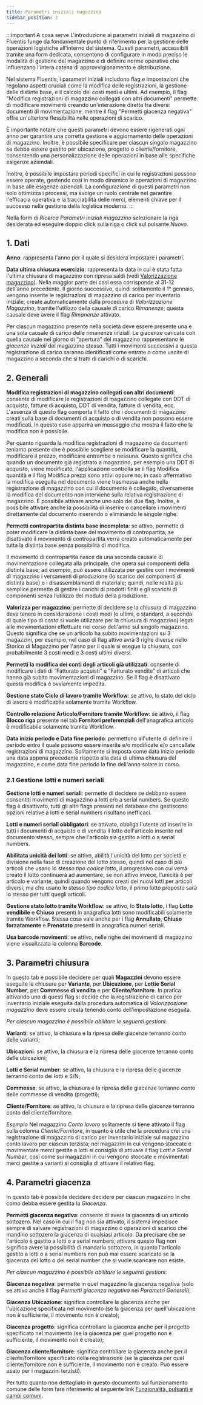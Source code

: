 ```yaml
---
title: Parametri iniziali magazzino
sidebar_position: 2
---
```


:::important A cosa serve
L'introduzione ai parametri iniziali di magazzino di Fluentis funge da fondamentale punto di riferimento per la gestione delle operazioni logistiche all'interno del sistema. Questi parametri, accessibili tramite una form dedicata, consentono di configurare in modo preciso le modalità di gestione del magazzino e di definire norme operative che influenzano l'intera catena di approvvigionamento e distribuzione.

Nel sistema Fluentis, i parametri iniziali includono flag e impostazioni che regolano aspetti cruciali come la modifica delle registrazioni, la gestione delle distinte base, e il calcolo dei costi medi e ultimi. Ad esempio, il flag "Modifica registrazioni di magazzino collegati con altri documenti" permette di modificare movimenti creando un'interazione diretta fra diversi documenti di movimentazione, mentre il flag "Permetti giacenza negativa" offre un'ulteriore flessibilità nelle operazioni di scarico.

È importante notare che questi parametri devono essere rigenerati ogni anno per garantire una corretta gestione e aggiornamento delle operazioni di magazzino. Inoltre, è possibile specificare per ciascun singolo magazzino se debba essere gestito per ubicazione, progetto o cliente/fornitore, consentendo una personalizzazione delle operazioni in base alle specifiche esigenze aziendali.

Inoltre, è possibile impostare periodi specifici in cui le registrazioni possono essere operate, gestendo così in modo dinamico le operazioni di magazzino in base alle esigenze aziendali. La configurazione di questi parametri non solo ottimizza i processi, ma svolge un ruolo centrale nel garantire l'efficacia operativa e la tracciabilità delle merci, elementi chiave per il successo nella gestione della logistica moderna.
:::

Nella form di *Ricerca Parametri iniziali magazzino* selezionare la riga desiderata ed eseguire doppio click sulla riga o click sul pulsante *Nuovo*.

## 1. Dati

**Anno**: rappresenta l'anno per il quale si desidera impostare i parametri.

**Data ultima chiusura esercizio**: rappresenta la data in cui è stata fatta l'ultima chiusura di magazzino con ripresa saldi (vedi [Valorizzazione magazzino](/docs/logistics/physical-inventory/warehouse-valorization)). Nella maggior parte dei casi essa corrisponde al 31-12 dell'anno precedente. Il giorno successivo, quindi solitamente il 1° gennaio, vengono inserite le registrazioni di magazzino di carico per inventario iniziale, create automaticamente dalla procedura di *Valorizzazione Magazzino*, tramite l'utilizzo della causale di carico *Rimanenze*; questa causale deve avere il flag *Rimanenze* attivato.

Per ciascun magazzino presente nella società deve essere presente una e una sola causale di carico delle rimanenze iniziali. Le giacenze caricate con quella causale nel giorno di “apertura” del magazzino rappresentano le *giacenze iniziali* del magazzino stesso. Tutti i movimenti successivi a questa registrazione di carico saranno identificati come entrate o come uscite di magazzino a seconda che si tratti di carichi o di scarichi.

## 2. Generali

**Modifica registrazioni di magazzino collegati con altri documenti**: consente di modificare le registrazioni di magazzino collegate con DDT di acquisto, fatture di acquisto, DDT di vendita, fatture di vendita, ecc. L'assenza di questo flag comporta il fatto che i documenti di magazzino creati sulla base di documenti di acquisto o di vendita non possono essere modificati. In questo caso apparirà un messaggio che mostra il fatto che la modifica non è possibile.

Per quanto riguarda la modifica registrazioni di magazzino da documenti teniamo presente che è possibile scegliere se modificare la quantità, modificare il prezzo, modificare entrambe o nessuna. Questo significa che quando un documento già registrato a magazzino, per esempio una DDT di acquisto, viene modificato, l'applicazione controlla se il flag Modifica quantità e il flag Modifica prezzi sono attivi oppure no; in caso affermativo la modifica eseguita nel documento viene trasmessa anche nella registrazione di magazzino con cui il documento è collegato, diversamente la modifica del documento non interviene sulla relativa registrazione di magazzino. È possibile attivare anche uno solo dei due flag. Inoltre, è possibile attivare anche la possibilità di inserire o cancellare i movimenti direttamente dal documento inserendo o eliminando le singole righe.

**Permetti contropartita distinta base incompleta**: se attivo, permette di poter modificare la distinta base del movimento di contropartita; se disattivato il movimento di contropartita verrà creato automaticamente per tutta la distinta base senza possibilità di modifica.

Il movimento di contropartita nasce da una seconda causale di movimentazione collegata alla principale, che opera sui componenti della distinta base; ad esempio, può essere utilizzata per gestire con i movimenti di magazzino i versamenti di produzione (lo scarico dei componenti di distinta base) o i disassemblamenti di materiale; quindi, nelle realtà più semplice permette di gestire i carichi di prodotti finiti e gli scarichi di componenti senza l’utilizzo del modulo della produzione.  

**Valorizza per magazzino**: permette di decidere se la chiusura di magazzino deve tenere in considerazione i costi medi (o ultimi, o standard, a seconda di quale tipo di costo si vuole utilizzare per la chiusura di magazzino) legati alle movimentazioni effettuate nel corso dell'anno sul singolo magazzino. Questo significa che se un articolo ha subito movimentazioni su 3 magazzini, per esempio, nel caso di flag attivo avrà 3 righe diverse nello Storico di Magazzino per l'anno per il quale si esegue la chiusura, con probabilmente 3 costi medi e 3 costi ultimi diversi.

**Permetti la modifica dei conti degli articoli già utilizzati**: consente di modificare i dati di “Fatturato acquisti” e “Fatturato vendite” di articoli che hanno già subito movimentazioni di magazzino. Se il flag è disattivato questa modifica è ovviamente impedita. 

**Gestione stato Ciclo di lavoro tramite Workflow**: se attivo, lo stato del ciclo di lavoro è modificabile solamente tramite Workflow.

**Controllo relazione Articolo/Fornitore tramite Workflow**: se attivo, il flag **Blocco riga** presente nel tab **Fornitori preferenziali** dell'anagrafica articolo è modificabile solamente tramite Workflow.

**Data inizio periodo e Data fine periodo**: permettono all'utente di definire il periodo entro il quale possono essere inserite e/o modificate e/o cancellate registrazioni di magazzino. Solitamente si imposta come data inizio periodo una data appena precedente rispetto alla data di ultima chiusura del magazzino, e come data fine periodo la fine dell'anno solare in corso. 

### 2.1 Gestione lotti e numeri seriali

**Gestione lotti e numeri seriali**: permette di decidere se debbano essere consentiti movimenti di magazzino a lotti e/o a serial numbers. Se questo flag è disattivato, tutti gli altri flags presenti nel database che gestiscono opzioni relative a lotti e serial numbers risultano inefficaci.

**Lotti e numeri seriali obbligatori**: se attivato, obbliga l'utente ad inserire in tutti i documenti di acquisto e di vendita il lotto dell'articolo inserito nel documento stesso, sempre che l'articolo sia gestito a lotti o a serial numbers.

**Abilitata unicità dei lotti**: se attivo, abilità l'unicità del lotto per società e divisione nella fase di creazione del lotto stesso, quindi nel caso di più articoli che usano lo stesso *tipo codice lotto*, il progressivo con cui verrà creato il lotto continuerà ad aumentare; se non attivo invece, l'unicità è per articolo e variante, quindi quando vengono creati dei nuovi lotti per articoli diversi, ma che usano lo stesso *tipo codice lotto*, il primo lotto proposto sarà lo stesso per tutti quegli articoli. 

**Gestione stato lotto tramite Workflow**: se attivo, lo **Stato lotto**, i flag **Lotto vendibile** e **Chiuso** presenti in anagrafica lotti sono modificabili solamente tramite Workflow. Stessa cosa vale anche per i flag **Annullato**, **Chiuso forzatamente** e **Prenotato** presenti in anagrafica numeri seriali.

**Usa barcode movimenti**: se attivo, nelle righe dei movimenti di magazzino viene visualizzata la colonna **Barcode**.        

## 3. Parametri chiusura

In questo tab è possibile decidere per quali **Magazzini** devono essere eseguite le chiusure per **Variante**, per **Ubicazione**, per **Lottie Serial Number**, per **Commesse di vendita** e per **Cliente/fornitore**. In pratica attivando uno di questi flag si decide che la registrazione di carico per inventario iniziale eseguita dalla procedura automatica di *Valorizzazione magazzino* deve essere creata tenendo conto dell'impostazione eseguita.

*Per ciascun magazzino è possibile abilitare le seguenti gestioni*:	

**Varianti**: se attivo, la chiusura e la ripresa delle giacenze terranno conto delle varianti;	

**Ubicazioni**: se attivo, la chiusura e la ripresa delle giacenze terranno conto delle ubicazioni;	

**Lotti e Serial number**: se attivo, la chiusura e la ripresa delle giacenze terranno conto dei lotti e S/N;	

**Commesse**: se attivo, la chiusura e la ripresa delle giacenze terranno conto delle commesse di vendita (progetti);	

**Cliente/Fornitore**: se attivo, la chiusura e la ripresa delle giacenze terranno conto del cliente/fornitore. 	

*Esempio*
Nel magazzino *Conto lavoro* solitamente si tiene attivato il flag sulla colonna *Cliente/Fornitore*, in quanto è utile che la procedura crei una registrazione di magazzino di carico per inventario iniziale sul magazzino conto lavoro per ciascun terzista; nei magazzini in cui vengono stoccate e movimentate merci gestite a lotti si consiglia di attivare il flag *Lotti e Serial Number*, così come sui magazzini in cui vengono stoccate e movimentati merci gestite a varianti si consiglia di attivare il relativo flag.


## 4. Parametri giacenza

In questo tab è possibile decidere decidere per ciascun magazzino in che como debba essere gestita la *Giacenza*. 

**Permetti giacenza negativa**: consente di avere la giacenza di un articolo sottozero. Nel caso in cui il flag non sia attivato, il sistema impedisce sempre di salvare registrazioni di magazzino o operazioni di scarico che mandino sottozero la giacenza di qualsiasi articolo. Da precisare che se l'articolo è gestito a lotti o a serial numbers, attivare questo flag non significa avere la possibilità di mandarlo sottozero, in quanto l'articolo gestito a lotti o a serial numbers non può mai essere scaricato se la giacenza del lotto o del serial number che si vuole scaricare non esiste.

*Per ciascun magazzino è possibile abilitare le seguenti gestioni*:	

**Giacenza negativa**: permette in quel magazzino la giacenza negativa (solo se attivo anche il flag *Permetti giacenza negativa* nei *Parametri Generali*);

**Giacenza Ubicazione**: significa controllare la giacenza anche per l'ubicazione specificata nel movimento (se la giacenza per quell'ubicazione non è sufficiente, il movimento non è creato);

**Giacenza progetto**: significa controllare la giacenza anche per il progetto specificato nel movimento (se la giacenza per quel progetto non è sufficiente, il movimento non è creato); 

**Giacenza cliente/fornitore**: significa controllare la giacenza anche per il cliente/fornitore specificato nella registrazione (se la giacenza per quel cliente/fornitore non è sufficiente, il movimento non è creato. Può essere usato per i magazzini terzisti).

Per tutto quanto non dettagliato in questo documento sul funzionamento comune delle form fare riferimento al seguente link [Funzionalità, pulsanti e campi comuni](/docs/guide/common).